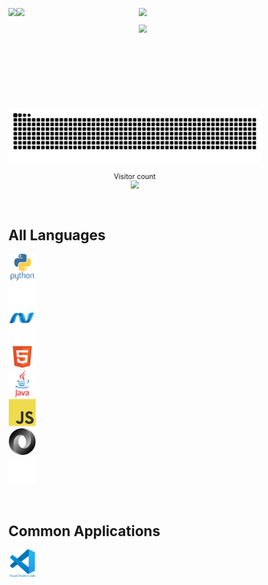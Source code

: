 <link rel="stylesheet" href="css/style2.css" />

<!-- my stats -->
<p>
    <a href="#">
        <img height=200 align="left"
            src="https://my-stats-43gk.vercel.app/api?username=jakefrommars64&show_icons=true&theme=cobalt&show=discussions_answered&include_all_commits=true" />
    </a>
    <a href="#">
        <img height=200 align="left"
            src="https://my-stats-43gk.vercel.app/api/top-langs/?username=jakefrommars64&langs_count=8&layout=donut&theme=cobalt&size_weight=0.5&count_weight=0.5" />
    </a>
</p>
<!-- top langs -->
<p>

</p>
<!-- streak stats -->
<p align="center">
    <img height=202
        src="https://github-readme-streak-stats-git-main-davids-projects-ad77adcc.vercel.app/?user=blocage&theme=cobalt" />
</p>
<!-- trophies -->
<p align="center">
    <img height=97
        src="https://github-profile-trophy.vercel.app/?username=jakefrommars64&theme=cobalt&no-frame=true&title=Stars,Followers,Commits&col badgeumn=-1" />
</p>
<!-- snake -->
<a href=#><img src="github-user-contribution.svg"></a>

<!-- visitor count -->
<p align="center">
    Visitor count<br>
    <img src="https://profile-counter.glitch.me/_jakefrommars64/count.svg" />
</p>

<!-- `github-user-contribution.svg` generated courtesy of [snk](https://platane.me/snk/) -->

<div class="container">
<div class="row">
<div class="col badge">

# <br>All Languages

</div>
</div>
<div class="row">
<div class="col badge">
    <img src="devicon-master/icons/python/python-original-wordmark.svg" title="Python" alt="Python"
    width="55" height="55" />
</div>
<div class="col badge">
    <img src="devicon-master/icons/denojs/denojs-original-wordmark-white.svg" title="DenoJS" alt="DenoJS"
    width="55" height="55" />
</div>
<div class="col badge">
    <img src="devicon-master/icons/dot-net/dot-net-original-wordmark-white.svg" title="Dot Net" alt="Dot Net"
    width="55" height="55" />
</div>
<div class="col badge">
    <img src="devicon-master/icons/html5/html5-original-wordmark-white.svg" title="HTML 5" alt="HTML 5"
    width="55" height="55" />
</div>
<div class="col badge">
    <img src="devicon-master/icons/java/java-original-wordmark.svg" title="Java" alt="Java"
    width="55" height="55" />
</div>
<div class="col badge">
    <img src="devicon-master/icons/javascript/javascript-original.svg" title="Javascript" alt="Javascript"
    width="55" height="55" />
</div>
<div class="col badge">
    <img src="devicon-master/icons/json/json-original.svg" title="JSON" alt="JSON"
    width="55" height="55" />
</div>
<div class="col badge">
    <img src="devicon-master/icons/markdown/markdown-original-white.svg" title="Markdown" alt="Markdown"
    width="55" height="55" />
</div>
</div>
<div class="row">
<div class="col badge">

# <br>Common Applications

</div>
</div>
<div class="row">
<div class="col badge">
    <img src="devicon-master/icons/vscode/vscode-original-wordmark.svg" title="VSCode" alt="VSCode"
    width="55" height="55" />
</div>
</div>
</div>
